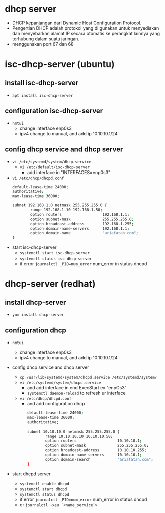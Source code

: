 # dhcp server
- DHCP kepanjangan dari Dynamic Host Configuration Protocol. 
- Pengertian DHCP adalah protokol yang di gunakan untuk menyediakan dan menyebarkan alamat IP secara otomatis ke perangkat lainnya yang terhubung dalam suatu jaringan.
- menggunakan port 67 dan 68

# isc-dhcp-server (ubuntu)
## install isc-dhcp-server
- ```apt install isc-dhcp-server```

## configuration isc-dhcp-server
- ```nmtui```
  - change interface enp0s3
  - ipv4 change to manual, and add ip 10.10.10.1/24

## config dhcp service and dhcp server
- ```vi /etc/systemd/system/dhcp.service```
  - ```vi /etc/default/isc-dhcp-server```
    - add interface in "INTERFACES=enp0s3"
- ```vi /etc/dhcp/dhcpd.conf```
  ```bash
  default-lease-time 24000;
  authoritative;
  max-lease-time 36000;

  subnet 192.168.1.0 netmask 255.255.255.0 {
          range 192.168.1.10 192.168.1.50;
          option routers                  192.168.1.1;
          option subnet-mask              255.255.255.0;
          option broadcast-address        192.168.1.255;
          option domain-name-servers      192.168.1.1;
          option domain-name              "ariafatah.com";
  }
  ```
- start isc-dhcp-server
  - ```systemctl start isc-dhcp-server```
  - ```systemctl status isc-dhcp-server```
  - if error ```journalctl _PID=num_error``` num_error in status dhcpd

# dhcp-server (redhat)
## install dhcp-server
- ```yum install dhcp-server```

## configuration dhcp
- ```nmtui```
  - change interface enp0s3
  - ipv4 change to manual, and add ip 10.10.10.1/24
- config dhcp service and dhcp server
  - ```cp /usr/lib/systemd/system/dhcpd.service /etc/systemd/system/```
  - ```vi /etc/systemd/system/dhcpd.service```
    - and add interface in end ExecStart ex "enpOs3"
    - ```systemctl daemon-reload``` to refresh ur interface
  - ```vi /etc/dhcp/dhcpd.conf```
    - and add configuration dhcp
      ```bash
      default-lease-time 24000;
      max-lease-time 36000;
      authoritative;

      subnet 10.10.10.0 netmask 255.255.255.0 {
              range 10.10.10.10 10.10.10.50;
              option routers                  10.10.10.1;
              option subnet-mask              255.255.255.0;
              option broadcast-address        10.10.10.255;
              option domain-name-servers      10.10.10.1;
              option domain-search            "ariafatah.com";
      }
      ```

- start dhcpd server
  - ```systemctl enable dhcpd```
  - ```systemctl start dhcpd```
  - ```systemctl status dhcpd```
  - if error ```journalctl _PID=num_error``` num_error in status dhcpd
  - or ```journalctl -xeu `<name_service`>```